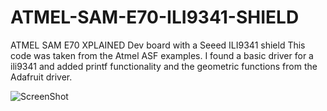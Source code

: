 # ATMEL-SAM-E70-ILI9341-SHIELD
ATMEL SAM E70 XPLAINED Dev board with a Seeed ILI9341 shield
This code was taken from the Atmel ASF examples. I found a basic driver for a ili9341 and added printf functionality and the geometric
functions from the Adafruit driver.

![ScreenShot](https://raw.github.com/trevieze/ATMEL-SAM-E70-ILI9341-SHIELD/blob/master/WIN_20170315_13_04_38_Pro.jpg?raw=true "ATMEL SAM e70 Xplained with ili9341 Shield")
